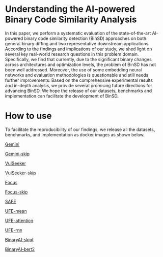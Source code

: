 # Understanding the AI-powered Binary Code Similarity Analysis

In this paper, we perform a systematic evaluation of the state-of-the-art AI-powered binary code similarity detection (BinSD) approaches on both general binary diffing and two representative downstream applications. According to the findings and implications of our study, we shed light on several key real-world research questions in this problem domain. Specifically, we find that currently, due to the significant binary changes across architectures and optimization levels, the problem of BinSD has not been well addressed. Moreover, the use of some embedding neural networks and evaluation methodologies is questionable and still needs further improvements. Based on the comprehensive experimental results and in-depth analysis, we provide several promising future directions for advancing BinSD. We hope the release of our datasets, benchmarks and implementation can facilitate the development of BinSD.

# How to use

To facilitate the reproducibility of our findings, we release all the datasets, benchmarks, and implementation as docker images as shown below.

[Gemini](https://www.notion.so/Gemini-e8490694730443d9a6c2ce65c797da54)

[Gemini-skip](https://www.notion.so/Gemini-skip-b200100f8b54427682080781e822b439)

[VulSeeker](https://www.notion.so/VulSeeker-eb799b959f394cf2887900d9bcd95d45)

[VulSeeker-skip](https://www.notion.so/VulSeeker-skip-951531ae6c7e409396785886fe9dabde)

[Focus](https://www.notion.so/Focus-7ce7b4f4496b4e9d902e57177ceffbef)

[Focus-skip](https://www.notion.so/Focus-skip-02efb0ff166e4858b2f950450116481e)

[SAFE](https://www.notion.so/SAFE-092db4b9005042c8b1d76ed43c017aa8)

[UFE-mean](https://www.notion.so/UFE-mean-081091736d37465b86446ffde9fe0ec4)

[UFE-attention](https://www.notion.so/UFE-attention-0992ccba3bcb484c857a88581c296e92)

[UFE-rnn](https://www.notion.so/UFE-rnn-dda138a523ff47ddb89e005d613fc448)

[BinaryAI-skipt](https://www.notion.so/BinaryAI-skipt-ae62c2db45434aa09141148a651e0889)

[BinaryAI-bert2](https://www.notion.so/BinaryAI-bert2-4a09e31882ed45d88f9c2f4f51e09271)
